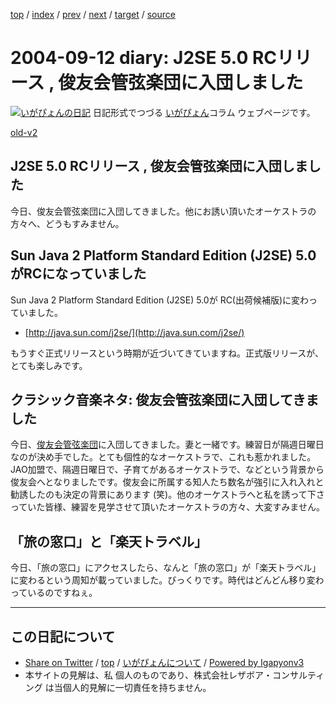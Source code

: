 [top](../index.html) 
 / [index](index.html) 
 / [prev](ig040904.html) 
 / [next](ig040914.html) 
 / [target](https://www.igapyon.jp/igapyon/diary/2004/ig040912.html) 
 / [source](https://github.com/igapyon/diary/blob/master/2004/ig040912.src.md) 

2004-09-12 diary: J2SE 5.0 RCリリース , 俊友会管弦楽団に入団しました
=====================================================================================================
[![いがぴょんの日記](https://www.igapyon.jp/igapyon/diary/images/iga200306s.jpg "いがぴょん")](https://www.igapyon.jp/igapyon/diary/memo/memoigapyon.html) 日記形式でつづる [いがぴょん](https://www.igapyon.jp/igapyon/diary/memo/memoigapyon.html)コラム ウェブページです。

[old-v2](ig040912-orig.html)

## J2SE 5.0 RCリリース , 俊友会管弦楽団に入団しました

今日、俊友会管弦楽団に入団してきました。他にお誘い頂いたオーケストラの方々へ、どうもすみません。


## Sun Java 2 Platform Standard Edition (J2SE) 5.0がRCになっていました

Sun Java 2 Platform Standard Edition (J2SE) 5.0が RC(出荷候補版)に変わっていました。

* [http://java.sun.com/j2se/](http://java.sun.com/j2se/)

もうすぐ正式リリースという時期が近づいてきていますね。正式版リリースが、とても楽しみです。

## クラシック音楽ネタ: 俊友会管弦楽団に入団してきました

今日、[俊友会管弦楽団](http://homepage3.nifty.com/shunyukai/)に入団してきました。妻と一緒です。練習日が隔週日曜日なのが決め手でした。とても個性的なオーケストラで、これも惹かれました。JAO加盟で、隔週日曜日で、子育てがあるオーケストラで、などという背景から俊友会へとなりましたです。俊友会に所属する知人たち数名が強引に入れ入れと勧誘したのも決定の背景にあります
(笑)。他のオーケストラへと私を誘って下さっていた皆様、練習を見学させて頂いたオーケストラの方々、大変すみません。

## 「旅の窓口」と「楽天トラベル」

今日、「旅の窓口」にアクセスしたら、なんと「旅の窓口」が「楽天トラベル」に変わるという周知が載っていました。びっくりです。時代はどんどん移り変わっているのですねぇ。


----------------------------------------------------------------------------------------------------

## この日記について

* [Share on Twitter](https://twitter.com/intent/tweet?hashtags=igapyon%2Cdiary%2C%E3%81%84%E3%81%8C%E3%81%B4%E3%82%87%E3%82%93&text=J2SE+5.0+RC%E3%83%AA%E3%83%AA%E3%83%BC%E3%82%B9+%2C+%E4%BF%8A%E5%8F%8B%E4%BC%9A%E7%AE%A1%E5%BC%A6%E6%A5%BD%E5%9B%A3%E3%81%AB%E5%85%A5%E5%9B%A3%E3%81%97%E3%81%BE%E3%81%97%E3%81%9F&url=https%3A%2F%2Fwww.igapyon.jp%2Figapyon%2Fdiary%2F2004%2Fig040912.html) / [top](../index.html) / [いがぴょんについて](https://www.igapyon.jp/igapyon/diary/memo/memoigapyon.html) / [Powered by Igapyonv3](https://github.com/igapyon/igapyonv3)
* 本サイトの見解は、私 個人のものであり、株式会社レザボア・コンサルティング は当個人的見解に一切責任を持ちません。 
